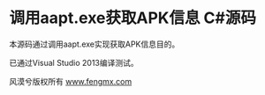 调用aapt.exe获取APK信息 C#源码
=======================

本源码通过调用aapt.exe实现获取APK信息目的。

已通过Visual Studio 2013编译测试。

风漠兮版权所有
www.fengmx.com
